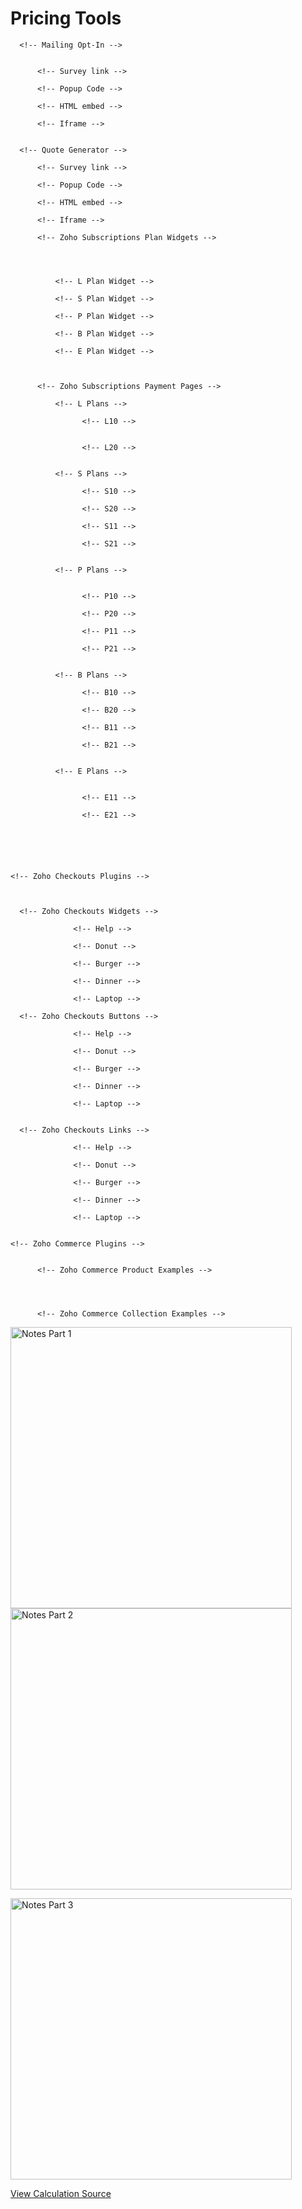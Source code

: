 # Pricing Tools
 
<!-- Zoho Survey Plugins -->
    
      <!-- Mailing Opt-In -->

    
          <!-- Survey link -->
          
          <!-- Popup Code -->
          
          <!-- HTML embed -->
          
          <!-- Iframe -->
          
          
      <!-- Quote Generator -->

          <!-- Survey link -->
          
          <!-- Popup Code -->
          
          <!-- HTML embed -->
          
          <!-- Iframe -->
          
          
          
          
<!-- Zoho Subscriptions Plugins -->
    
    
    
          <!-- Zoho Subscriptions Plan Widgets -->
          
          
          
          
              <!-- L Plan Widget -->
              
              <!-- S Plan Widget -->
              
              <!-- P Plan Widget -->
              
              <!-- B Plan Widget -->
              
              <!-- E Plan Widget -->



          <!-- Zoho Subscriptions Payment Pages -->
          
              <!-- L Plans -->
              
                    <!-- L10 -->
                    
                    
                    <!-- L20 -->
              
              
              <!-- S Plans -->
              
                    <!-- S10 -->
                    
                    <!-- S20 -->
                    
                    <!-- S11 -->
                    
                    <!-- S21 -->
              
              
              <!-- P Plans -->
              
              
                    <!-- P10 -->
                    
                    <!-- P20 -->
                    
                    <!-- P11 -->
                    
                    <!-- P21 -->
              
              
              <!-- B Plans -->
              
                    <!-- B10 -->
                    
                    <!-- B20 -->
                    
                    <!-- B11 -->
                    
                    <!-- B21 -->
              
              
              <!-- E Plans -->
              
                  
                    <!-- E11 -->
                    
                    <!-- E21 -->
                    
                  
          
          

    
    <!-- Zoho Checkouts Plugins -->
      
      
      
      <!-- Zoho Checkouts Widgets -->
      
                  <!-- Help -->
                  
                  <!-- Donut -->
                  
                  <!-- Burger -->
                  
                  <!-- Dinner -->
                  
                  <!-- Laptop -->
      
      <!-- Zoho Checkouts Buttons -->
      
                  <!-- Help -->
                  
                  <!-- Donut -->
                  
                  <!-- Burger -->
                  
                  <!-- Dinner -->
                  
                  <!-- Laptop -->
      
      
      <!-- Zoho Checkouts Links -->
      
                  <!-- Help -->
                  
                  <!-- Donut -->
                  
                  <!-- Burger -->
                  
                  <!-- Dinner -->
                  
                  <!-- Laptop -->
    
    
    <!-- Zoho Commerce Plugins -->
    
    
          <!-- Zoho Commerce Product Examples -->
          
          
          
          
          <!-- Zoho Commerce Collection Examples -->





 <img src="https://dl.airtable.com/.attachmentThumbnails/f474ef05ababd6f94b54326f4fb76c9b/43dba8eb" alt="Notes Part 1" width="450" height="450">

<img src="https://dl.airtable.com/.attachmentThumbnails/e0b7b08d747abc91dab31352384a6fab/3f1f2fda" alt="Notes Part 2" width="450" height="450">


<img src="https://dl.airtable.com/.attachmentThumbnails/1ca06af57bf7e2d2b4f58c0c10932591/7dd98b98" alt="Notes Part 3" width="450" height="450"></img>

<a href="https://docs.google.com/spreadsheets/d/e/2PACX-1vSt4oPbE-I4ZRHMR0I2hTh_hoGG19_JOYIF28XzJTjEWmSbkw84Ly5d2NMEht3Tk5TEQnnRpRYDqIo5/pubhtml">View Calculation Source</a>


<!--

## **Code Sections**
>"Justification for this Project"

<code>`<div`>example code block 
`</div`> 
`<div`>example code block 
`</div`> 
`<div`>example code block `</div`> `<div`>example code block `</div`> `<div`>example code block `</div`> 



</code>



### First Flow
>"Justification for this segment"
#### Page Loader, Pre-Loader & Progress Bar
#### Initial Layout
#### Submit & Post-Load
#### Variables,Events


### Second Flow
>"Justification for this segment"
#### Pre-LoaderFlash & Progress Bar
#### Initial Layout
#### Partial Completion
#### Submit & Post-Load
#### Variables,Events

### Third Flow 
>"Justification for this segment"
#### Pre-LoaderFlash & Progress Bar
#### Initial Layout
#### Partial Completion
#### Submit & Post-Load
#### Variables,Events

### Fourth Flow 
>"Justification for this segment"
#### Pre-LoaderFlash & Progress Bar
#### Initial Layout
#### Immediate Skip with Customer Declining
#### Partial Completion
#### Submit & Post-Load
#### Variables,Events

### Fifth Flow 
>"Justification for this segment"
#### Pre-LoaderY_N & Progress Bar
#### Initial Layout
#### Immediate Skip with Customer Declining
#### Partial Completion
#### Submit & Post-Load
#### Variables,Events

### Sixth Flow
>"Justification for this segment"
#### Pre-LoaderY_N & Progress Bar
#### Initial Layout
#### Immediate Skip with Customer Declining
#### Review w/Option to Share
#### Submit & Post-Load
#### Variables,Events

### Output Flow

#### Review w/Option to Share



## **All Plans(zohosubslinks w table)**
| Syntax | Description |  Syntax | Description |
| ---- | ---- | ---- | ---- |
| Syntax | Description |  Syntax | Description |
| Syntax | Description |  Syntax | Description | ]  -->